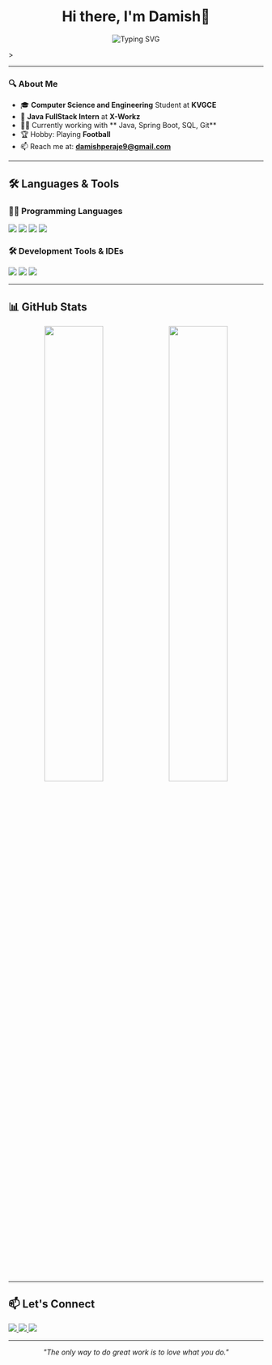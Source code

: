 <h1 align="center">Hi there, I'm Damish👋  </h1>
 
<p align="center">
  <img src="https://readme-typing-svg.demolab.com?font=Fira+Code&size=22&duration=3000&pause=1000&center=true&vCenter=true&width=435&lines=%7C+Software+Engineering+Student!" alt="Typing SVG" />
</p>
> 

--- 

### 🔍 About Me

- 🎓 **Computer Science and Engineering** Student at **KVGCE**  
- 💼 **Java FullStack Intern** at **X-Workz**  
- 👨‍💻 Currently working with ** Java, Spring Boot, SQL, Git**  
- 🏆 Hobby: Playing **Football**
- 📫 Reach me at: **damishperaje9@gmail.com**
---

## 🛠️ Languages & Tools

### 👨‍💻 Programming Languages
<p align="left">
  <img src="https://img.shields.io/badge/Java-ED8B00?style=for-the-badge&logo=openjdk&logoColor=white"/>
  <img src="https://img.shields.io/badge/C++-00599C?style=for-the-badge&logo=c%2B%2B&logoColor=white"/>
  <img src="https://img.shields.io/badge/SQL-003B57?style=for-the-badge&logo=sqlite&logoColor=white"/>
  <img src="https://img.shields.io/badge/HTML5-E34F26?style=for-the-badge&logo=html5&logoColor=white"/>
</p>

### 🛠️ Development Tools & IDEs
<p align="left">
  <img src="https://img.shields.io/badge/VS%20Code-007ACC?style=for-the-badge&logo=visual-studio-code&logoColor=white"/>
  <img src="https://img.shields.io/badge/IntelliJ%20IDEA-000000?style=for-the-badge&logo=intellij-idea&logoColor=white"/>
  <img src="https://img.shields.io/badge/Git-F05032?style=for-the-badge&logo=git&logoColor=white"/>
</p>


---

## 📊 GitHub Stats

<p align="center">
  <img src="https://github-readme-stats.vercel.app/api?username=Damish-7&show_icons=true&theme=radical" width="48%" />
  <img src="https://github-readme-stats.vercel.app/api/top-langs/?username=Damish-7&layout=compact&theme=radical" width="48%" />
</p>





---

## 📫 Let's Connect

<p align="left">
  <a href="https://www.linkedin.com/in/mohammad-damish-anwar-9a2729246">
    <img src="https://img.shields.io/badge/LinkedIn-blue?style=for-the-badge&logo=linkedin&logoColor=white"/>
  </a>
  <a href="mailto:damishperaje9@gmail.com.com">
    <img src="https://img.shields.io/badge/Gmail-D14836?style=for-the-badge&logo=gmail&logoColor=white"/>
  </a>
  <a href="https://github.com/Damish-7">
    <img src="https://img.shields.io/badge/GitHub-100000?style=for-the-badge&logo=github&logoColor=white"/>
  </a>
</p>


---

<p align="center"><i>"The only way to do great work is to love what you do."</i></p>
